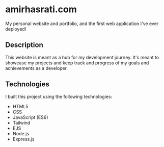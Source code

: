 # amirhasrati.com

My personal website and portfolio, and the first web application I've ever deployed!

## Description

This website is meant as a hub for my development journey. It's meant to showcase my projects and keep track and progress of my goals and achievements as a developer.

## Technologies

I built this project using the following technologies:
<ul>
  <li>HTML5</li>
  <li>CSS</li>
  <li>JavaScript (ES6)</li>
  <li>Tailwind</li>
  <li>EJS</li>
  <li>Node.js</li>
  <li>Express.js</li>
</ul>
